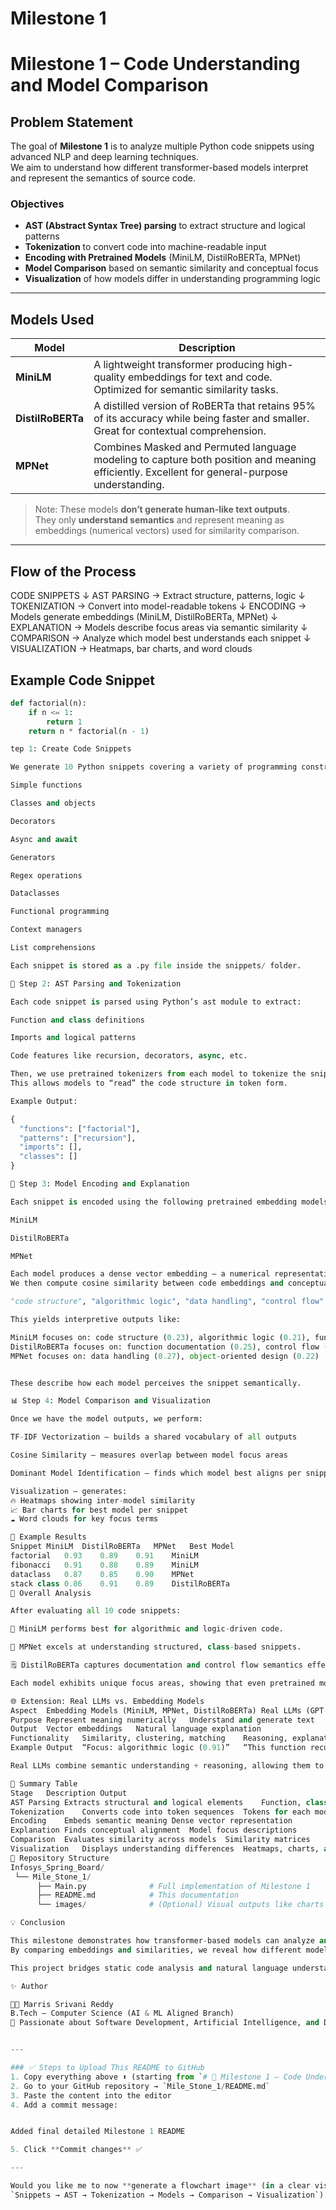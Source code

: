 # Milestone 1 
#  Milestone 1 – Code Understanding and Model Comparison

##  Problem Statement
The goal of **Milestone 1** is to analyze multiple Python code snippets using advanced NLP and deep learning techniques.  
We aim to understand how different transformer-based models interpret and represent the semantics of source code.  

###  Objectives
- **AST (Abstract Syntax Tree) parsing** to extract structure and logical patterns  
- **Tokenization** to convert code into machine-readable input  
- **Encoding with Pretrained Models** (MiniLM, DistilRoBERTa, MPNet)  
- **Model Comparison** based on semantic similarity and conceptual focus  
- **Visualization** of how models differ in understanding programming logic  

---

##  Models Used

| Model | Description |
|--------|--------------|
| **MiniLM** | A lightweight transformer producing high-quality embeddings for text and code. Optimized for semantic similarity tasks. |
| **DistilRoBERTa** | A distilled version of RoBERTa that retains 95% of its accuracy while being faster and smaller. Great for contextual comprehension. |
| **MPNet** | Combines Masked and Permuted language modeling to capture both position and meaning efficiently. Excellent for general-purpose understanding. |

>  Note: These models **don’t generate human-like text outputs**.  
> They only **understand semantics** and represent meaning as embeddings (numerical vectors) used for similarity comparison.

---
## Flow of the Process
CODE SNIPPETS
     ↓
AST PARSING → Extract structure, patterns, logic
     ↓
TOKENIZATION → Convert into model-readable tokens
     ↓
ENCODING → Models generate embeddings (MiniLM, DistilRoBERTa, MPNet)
     ↓
EXPLANATION → Models describe focus areas via semantic similarity
     ↓
COMPARISON → Analyze which model best understands each snippet
     ↓
VISUALIZATION → Heatmaps, bar charts, and word clouds

## Example Code Snippet

```python
def factorial(n):
    if n <= 1:
        return 1
    return n * factorial(n - 1)

tep 1: Create Code Snippets

We generate 10 Python snippets covering a variety of programming constructs:

Simple functions

Classes and objects

Decorators

Async and await

Generators

Regex operations

Dataclasses

Functional programming

Context managers

List comprehensions

Each snippet is stored as a .py file inside the snippets/ folder.

🧮 Step 2: AST Parsing and Tokenization

Each code snippet is parsed using Python’s ast module to extract:

Function and class definitions

Imports and logical patterns

Code features like recursion, decorators, async, etc.

Then, we use pretrained tokenizers from each model to tokenize the snippets.
This allows models to “read” the code structure in token form.

Example Output:

{
  "functions": ["factorial"],
  "patterns": ["recursion"],
  "imports": [],
  "classes": []
}

🤖 Step 3: Model Encoding and Explanation

Each snippet is encoded using the following pretrained embedding models:

MiniLM

DistilRoBERTa

MPNet

Each model produces a dense vector embedding — a numerical representation of meaning.
We then compute cosine similarity between code embeddings and conceptual labels such as:

"code structure", "algorithmic logic", "data handling", "control flow"

This yields interpretive outputs like:

MiniLM focuses on: code structure (0.23), algorithmic logic (0.21), function documentation (0.19)
DistilRoBERTa focuses on: function documentation (0.25), control flow (0.20)
MPNet focuses on: data handling (0.27), object-oriented design (0.22)


These describe how each model perceives the snippet semantically.

📊 Step 4: Model Comparison and Visualization

Once we have the model outputs, we perform:

TF-IDF Vectorization – builds a shared vocabulary of all outputs

Cosine Similarity – measures overlap between model focus areas

Dominant Model Identification – finds which model best aligns per snippet

Visualization – generates:
🔥 Heatmaps showing inter-model similarity
📈 Bar charts for best model per snippet
☁️ Word clouds for key focus terms

🧾 Example Results
Snippet	MiniLM	DistilRoBERTa	MPNet	Best Model
factorial	0.93	0.89	0.91	MiniLM
fibonacci	0.91	0.88	0.89	MiniLM
dataclass	0.87	0.85	0.90	MPNet
stack class	0.86	0.91	0.89	DistilRoBERTa
🧭 Overall Analysis

After evaluating all 10 code snippets:

🧩 MiniLM performs best for algorithmic and logic-driven code.

🧮 MPNet excels at understanding structured, class-based snippets.

🗒️ DistilRoBERTa captures documentation and control flow semantics effectively.

Each model exhibits unique focus areas, showing that even pretrained models interpret code differently.

🌐 Extension: Real LLMs vs. Embedding Models
Aspect	Embedding Models (MiniLM, MPNet, DistilRoBERTa)	Real LLMs (GPT-4, GPT-5)
Purpose	Represent meaning numerically	Understand and generate text
Output	Vector embeddings	Natural language explanation
Functionality	Similarity, clustering, matching	Reasoning, explanation, summarization
Example Output	“Focus: algorithmic logic (0.91)”	“This function recursively computes factorial.”

Real LLMs combine semantic understanding + reasoning, allowing them to explain, debug, and refactor code — not just represent it.

🏁 Summary Table
Stage	Description	Output
AST Parsing	Extracts structural and logical elements	Function, class, import metadata
Tokenization	Converts code into token sequences	Tokens for each model
Encoding	Embeds semantic meaning	Dense vector representation
Explanation	Finds conceptual alignment	Model focus descriptions
Comparison	Evaluates similarity across models	Similarity matrices
Visualization	Displays understanding differences	Heatmaps, charts, and word clouds
📂 Repository Structure
Infosys_Spring_Board/
 └── Mile_Stone_1/
      ├── Main.py              # Full implementation of Milestone 1
      ├── README.md            # This documentation
      └── images/              # (Optional) Visual outputs like charts and clouds

💡 Conclusion

This milestone demonstrates how transformer-based models can analyze and understand code semantics.
By comparing embeddings and similarities, we reveal how different models focus on structure, logic, or documentation.

This project bridges static code analysis and natural language understanding, paving the way for AI-assisted programming tools that combine deep learning, reasoning, and interpretability.

✨ Author

👩‍💻 Marris Srivani Reddy
B.Tech – Computer Science (AI & ML Aligned Branch)
📘 Passionate about Software Development, Artificial Intelligence, and Data Science.


---

### ✅ Steps to Upload This README to GitHub
1. Copy everything above ⬆️ (starting from `# 🚀 Milestone 1 – Code Understanding and Model Comparison`)  
2. Go to your GitHub repository → `Mile_Stone_1/README.md`  
3. Paste the content into the editor  
4. Add a commit message:


Added final detailed Milestone 1 README

5. Click **Commit changes** ✅  

---

Would you like me to now **generate a flowchart image** (in a clear visual format like  
`Snippets → AST → Tokenization → Models → Comparison → Visualization`) so you can upload it inside `/im


